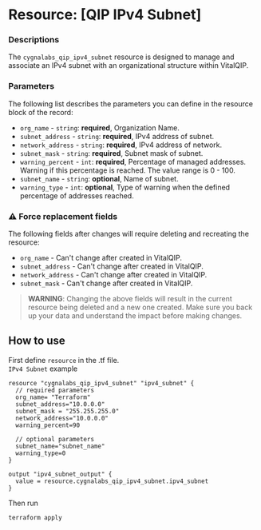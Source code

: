 # Resource: [QIP IPv4 Subnet]

###  Descriptions
The `cygnalabs_qip_ipv4_subnet` resource is designed to manage and associate an IPv4 subnet with an organizational structure within VitalQIP.

### Parameters
The following list describes the parameters you can define in the resource block of the record:

* `org_name` - `string`: **required**, Organization Name.
* `subnet_address` - `string`: **required**, IPv4 address of subnet.
* `network_address` - `string`: **required**, IPv4 address of network.
* `subnet_mask` - `string`: **required**, Subnet mask of subnet.
* `warning_percent` - `int`: **required**, Percentage of managed addresses. Warning if this percentage is reached. The value range is 0 - 100.
* `subnet_name` - `string`: **optional**, Name of subnet.
* `warning_type` - `int`: **optional**, Type of warning when the defined percentage of addresses reached.

### ⚠️ Force replacement fields
The following fields after changes will require deleting and recreating the resource:
* `org_name` - Can't change after created in VitalQIP.
* `subnet_address` - Can't change after created in VitalQIP.
* `network_address` - Can't change after created in VitalQIP.
* `subnet_mask` - Can't change after created in VitalQIP.

> **WARNING**: Changing the above fields will result in the current resource being deleted and a new one created. Make sure you back up your data and understand the impact before making changes.

## How to use
First define `resource` in the .tf file.<br>
`IPv4 Subnet` example
```hcl
resource "cygnalabs_qip_ipv4_subnet" "ipv4_subnet" {
  // required parameters
  org_name= "Terraform"
  subnet_address="10.0.0.0"
  subnet_mask = "255.255.255.0"
  network_address="10.0.0.0"
  warning_percent=90
  
  // optional parameters
  subnet_name="subnet_name"
  warning_type=0
}

output "ipv4_subnet_output" {
  value = resource.cygnalabs_qip_ipv4_subnet.ipv4_subnet
}
```

Then run
```bash
terraform apply
```